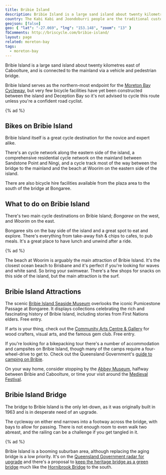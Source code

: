 ```yaml
---
title: Bribie Island
description: Bribie Island is a large sand island about twenty kilometres east of Caboolture, and is connected to the mainland via a vehicle and pedestrian bridge.
country: The Kabi Kabi and Joondoburri people are the traditional custodians of the land we now call Bribie Island.
geojson: [false]
geo: { "lat": "-27.069", "lng": "153.148", "zoom": "13" }
fbComments: http://briscycle.com/bribie-island/
layout: page
related: moreton-bay
tags:
  - moreton-bay
---
```


Bribie Island is a large sand island about twenty kilometres east of Caboolture, and is connected to the mainland via a vehicle and pedestrian bridge.

Bribie Island serves as the northern-most endpoint for the <a href="../moreton-bay-cycleway/">Moreton Bay Cycleway</a>, but very few bicycle facilities have yet been constructed between the island and Deception Bay so it's not advised to cycle this route unless you're a confident road cyclist.

{% ad %}

## Bikes on Bribie Island

Bribie Island itself is a great cycle destination for the novice and expert alike.

There's an cycle network along the eastern side of the island, a comprehensive residential cycle network on the mainland between Sandstone Point and Ningi, and a cycle track most of the way between the bridge to the mainland and the beach at Woorim on the eastern side of the island.

There are also bicycle hire facilities available from the plaza area to the south of the bridge at Bongaree.

## What to do on Bribie Island

There's two main cycle destinations on Bribie Island; _Bongaree_ on the west, and _Woorim_ on the east.

Bongaree sits on the bay side of the island and a great spot to eat and explore. There's everything from take-away fish & chips to cafes, to pub meals. It's a great place to have lunch and unwind after a ride.

{% ad %}

The beach at Woorim is arguably the main attraction of Bribie Island. It's the closest ocean beach to Brisbane and it's perfect if you're looking for waves and white sand. So bring your swimwear. There's a few shops for snacks on this side of the island, but the main attraction is the surf.

## Bribie Island Attractions

The scenic [Bribie Island Seaside Museum](https://www.moretonbay.qld.gov.au/Galleries-Museums/Locations/Seaside-Museum) overlooks the iconic Pumicestone Passage at Bongaree. It displays collections celebrating the rich and fascinating history of Bribie Island, including stories from First Nations elders. Free entry.

If arts is your thing, check out the [Community Arts Centre & Gallery](https://www.bribieartscentre.com.au/) for wood crafters, visual arts, and the famous gem club. Free entry.

If you're looking for a bikepacking tour there's a number of accommodation and campsites on Bribie Island, though many of the camps require a four-wheel-drive to get to. Check out the Queensland Government's [guide to camping on Bribie](https://parks.des.qld.gov.au/parks/bribie-island/camping).

On your way home, consider stopping by the [Abbey Museum](https://abbeymuseum.com.au/), halfway between Bribie and Caboolture, or time your visit around the [Medieval Festival](https://www.abbeymedievalfestival.com/).

## Bribie Island Bridge

The bridge to Bribie Island is the only let-down, as it was originally built in 1963 and is in desperate need of an upgrade.

The cycleway on either end narrows into a footway across the bridge, with bays to allow for passing. There is not enough room to even walk two abreast, and the railing can be a challenge if you get tangled in it.

{% ad %}

Bribie Island is a booming suburban area, although replacing the aging bridge is a low priority. It's on the [Queensland Government radar for upgrade](https://www.tmr.qld.gov.au/projects/caboolture-bribie-island-road-bribie-island-bridge-planning) and there's a proposal to [keep the heritage bridge as a green bridge](https://www.moretonbay.qld.gov.au/News/Media/Save-Bribie-Bridge-By-Turning-it-Green) much like the [Hornibrook Bridge](../hornibrook-bridge/) to the south.
